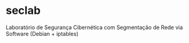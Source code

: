 # seclab
Laboratório de Segurança Cibernética com Segmentação de Rede via Software (Debian + iptables)
